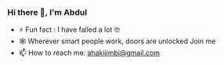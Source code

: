 ### Hi there 👋, I'm Abdul

<!--
**ahkijimbi/ahkijimbi** is a ✨ _special_ ✨ repository because its `README.md` (this file) appears on your GitHub profile.

Here are some ideas to get you started:

- 🔭 I’m currently working on ...
- 🌱 I’m currently learning ...
- 👯 I’m looking to collaborate on ...
- 🤔 I’m looking for help with ...
- 💬 Ask me about ...
- 📫 How to reach me: ...
- 😄 Pronouns: ...
- ⚡ Fun fact: ...
-->



- ⚡ Fun fact : I have failed a lot 🤓
- 🕸 Wherever smart people work, doors are unlocked Join me 
- 📫 How to reach me: ahakijimbi@gmail.com
